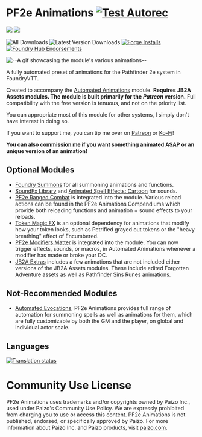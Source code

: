 # PF2e Animations [![Test Autorec](https://github.com/MrVauxs/pf2e-jb2a-macros/actions/workflows/test.yml/badge.svg)](https://github.com/MrVauxs/pf2e-jb2a-macros/actions/workflows/test.yml)
![](https://img.shields.io/endpoint?url=https%3A%2F%2Ffoundryshields.com%2Fversion%3Fstyle%3Dflat%26url%3Dhttps%3A%2F%2Fraw.githubusercontent.com%2FMrVauxs%2Fpf2e-jb2a-macros%2Fmain%2Fmodule.json)
![](https://img.shields.io/endpoint?url=https%3A%2F%2Ffoundryshields.com%2Fsystem%3FnameType%3Dfull%26showVersion%3D1%26style%3Dflat%26url%3Dhttps%3A%2F%2Fraw.githubusercontent.com%2FMrVauxs%2Fpf2e-jb2a-macros%2Fmain%2Fmodule.json)

![All Downloads](https://img.shields.io/github/downloads/MrVauxs/pf2e-jb2a-macros/total?color=purple&label=All%20Downloads)
![Latest Version Downloads](https://img.shields.io/github/downloads/MrVauxs/pf2e-jb2a-macros/latest/total?color=purple&label=Latest%20Version%20Downloads&sort=semver)
[![Forge Installs](https://img.shields.io/badge/dynamic/json?label=Forge%20Installs&query=package.installs&suffix=%25&url=https%3A%2F%2Fforge-vtt.com%2Fapi%2Fbazaar%2Fpackage%2Fpf2e-jb2a-macros&colorB=4aa94a)](https://forge-vtt.com/bazaar#package=pf2e-jb2a-macros)
[![Foundry Hub Endorsements](https://img.shields.io/endpoint?logoColor=white&url=https%3A%2F%2Fwww.foundryvtt-hub.com%2Fwp-json%2Fhubapi%2Fv1%2Fpackage%2Fpf2e-jb2a-macros%2Fshield%2Fendorsements)](https://www.foundryvtt-hub.com/package/pf2e-jb2a-macros/)

![--A gif showcasing the module's various animations--](https://github.com/MrVauxs/pf2e-jb2a-macros/raw/main/preview.gif)

A fully automated preset of animations for the Pathfinder 2e system in FoundryVTT.

Created to accompany the [Automated Animations](https://github.com/otigon/automated-jb2a-animations) module.
**Requires JB2A Assets modules. The module is built primarily for the _Patreon_ version.** Full compatibility with the free version is tenuous, and not on the priority list.

You can appropriate most of this module for other systems, I simply don't have interest in doing so.

If you want to support me, you can tip me over on [Patreon](https://www.patreon.com/mrvauxs) or [Ko-Fi](https://ko-fi.com/mrvauxs)!

**You can also [commission me](https://ko-fi.com/mrvauxs/commissions) if you want something animated ASAP or an unique version of an animation!**

## Optional Modules
- [Foundry Summons](https://foundryvtt.com/packages/foundry-summons) for all summoning animations and functions.
- [SoundFx Library](https://github.com/CDeenen/SoundFxLibrary) and [Animated Spell Effects: Cartoon](https://github.com/jackkerouac/animated-spell-effects-cartoon) for sounds.
- [PF2e Ranged Combat](https://github.com/JDCalvert/FVTT-PF2e-Ranged-Combat) is integrated into the module. Various reload actions can be found in the PF2e Animations Compendiums which provide both reloading functions and animation + sound effects to your reloads.
- [Token Magic FX](https://github.com/Feu-Secret/Tokenmagic) is an optional dependency for animations that modify how your token looks, such as Petrified grayed out tokens or the "heavy breathing" effect of Encumbered.
- [PF2e Modifiers Matter](https://github.com/shemetz/pf2e-modifiers-matter) is integrated into the module. You can now trigger effects, sounds, or macros, in Automated Animations whenever a modifier has made or broke your DC.
- [JB2A Extras](https://github.com/Jules-Bens-Aa/jb2a-extras) includes a few animations that are not included either versions of the JB2A Assets modules. These include edited Forgotten Adventure assets as well as Pathfinder Sins Runes animations.

## Not-Recommended Modules
- [Automated Evocations](https://github.com/theripper93/automated-evocations), PF2e Animations provides full range of automation for summoning spells as well as animations for them, which are fully customizable by both the GM and the player, on global and individual actor scale.

## Languages
[![Translation status](https://weblate.foundryvtt-hub.com/widgets/pf2e-animation-macros/-/multi-auto.svg)](https://weblate.foundryvtt-hub.com/engage/pf2e-animation-macros/)

# Community Use License
PF2e Animations uses trademarks and/or copyrights owned by Paizo Inc., used under Paizo's Community Use Policy. We are expressly prohibited from charging you to use or access this content. PF2e Animations is not published, endorsed, or specifically approved by Paizo. For more information about Paizo Inc. and Paizo products, visit [paizo.com](paizo.com).
